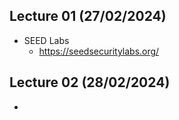 ## Lecture 01 (27/02/2024)

- SEED Labs
	- https://seedsecuritylabs.org/
## Lecture 02 (28/02/2024)
- 